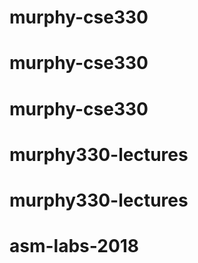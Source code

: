 # murphy-cse330
# murphy-cse330
# murphy-cse330
# murphy330-lectures
# murphy330-lectures
# asm-labs-2018
